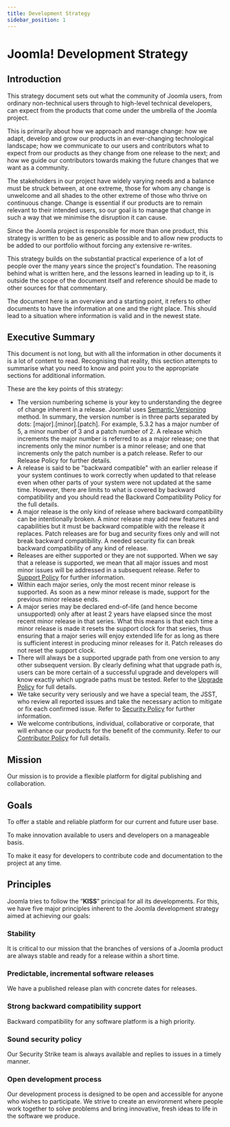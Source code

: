 ```yaml
---
title: Development Strategy
sidebar_position: 1
---
```

Joomla\! Development Strategy
=============================

## Introduction

This strategy document sets out what the community of Joomla users, from ordinary non-technical users through to high-level technical developers, can expect from the products that come under the umbrella of the Joomla project.

This is primarily about how we approach and manage change: how we adapt, develop and grow our products in an ever-changing technological landscape; how we communicate to our users and contributors what to expect from our products as they change from one release to the next; and how we guide our contributors towards making the future changes that we want as a community.

The stakeholders in our project have widely varying needs and a balance must be struck between, at one extreme, those for whom any change is unwelcome and all shades to the other extreme of those who thrive on continuous change. Change is essential if our products are to remain relevant to their intended users, so our goal is to manage that change in such a way that we minimise the disruption it can cause.

Since the Joomla project is responsible for more than one product, this strategy is written to be as generic as possible and to allow new products to be added to our portfolio without forcing any extensive re-writes.

This strategy builds on the substantial practical experience of a lot of people over the many years since the project's foundation. The reasoning behind what is written here, and the lessons learned in leading up to it, is outside the scope of the document itself and reference should be made to other sources for that commentary.

The document here is an overview and a starting point, it refers to other documents to have the information at one and the right place. This should lead to a situation where information is valid and in the newest state.


## Executive Summary

This document is not long, but with all the information in other documents it is a lot of content to read. Recognising that reality, this section attempts to summarise what you need to know and point you to the appropriate sections for additional information.

These are the key points of this strategy:

* The version numbering scheme is your key to understanding the degree of change inherent in a release. Joomla! uses [Semantic Versioning](https://semver.org/) method. In summary, the  version number is in three parts separated by dots: \[major\].\[minor\].\[patch\]. For example, 5.3.2 has a major number of 5, a minor number of 3 and a patch number of 2\. A release which increments the major number is referred to as a major release; one that increments only the minor number is a minor release; and one that increments only the patch number is a patch release. Refer to our Release Policy for further details.
* A release is said to be "backward compatible" with an earlier release if your system continues to work correctly when updated to that release even when other parts of your system were not updated at the same time. However, there are limits to what is covered by backward compatibility and you should read the Backward Compatibility Policy for the full details.
* A major release is the only kind of release where backward compatibility can be intentionally broken. A minor release may add new features and capabilities but it must be backward compatible with the release it replaces. Patch releases are for bug and security fixes only and will not break backward compatibility. A needed security fix can break backward compatibility of any kind of release.
* Releases are either supported or they are not supported. When we say that a release is supported, we mean that all major issues and most minor issues will be addressed in a subsequent release. Refer to [Support Policy](software-release-cycle#support-phase) for further information.
* Within each major series, only the most recent minor release is supported. As soon as a new minor release is made, support for the previous minor release ends.
* A major series may be declared end-of-life (and hence become unsupported) only after at least 2 years have elapsed since the most recent minor release in that series. What this means is that each time a minor release is made it resets the support clock for that series, thus ensuring that a major series will enjoy extended life for as long as there is sufficient interest in producing minor releases for it. Patch releases do not reset the support clock.
* There will always be a supported upgrade path from one version to any other subsequent version. By clearly defining what that upgrade path is, users can be more certain of a successful upgrade and developers will know exactly which upgrade paths must be tested. Refer to the [Upgrade Policy](software-release-cycle#upgrades) for full details.
* We take security very seriously and we have a special team, the JSST, who review all reported issues and take the necessary action to mitigate or fix each confirmed issue. Refer to [Security Policy](security-policy.md) for further information.
* We welcome contributions, individual, collaborative or corporate, that will enhance our products for the benefit of the community. Refer to our [Contributor Policy](/about/contributing) for full details.

## Mission

Our mission is to provide a flexible platform for digital publishing and collaboration.

## Goals

To offer a stable and reliable platform for our current and future user base.

To make innovation available to users and developers on a manageable basis.

To make it easy for developers to contribute code and documentation to the project at any time.

## Principles

Joomla tries to follow the “**KISS**” principal for all its developments. For this, we have five major principles inherent to the Joomla development strategy aimed at achieving our goals:

### Stability

It is critical to our mission that the branches of versions of a Joomla product are always stable and ready for a release within a short time.

### Predictable, incremental software releases

We have a published release plan with concrete dates for releases.

### Strong backward compatibility support

Backward compatibility for any software platform is a high priority.

### Sound security policy

Our Security Strike team is always available and replies to issues in a timely manner.

### Open development process

Our development process is designed to be open and accessible for anyone who wishes to participate. We strive to create an environment where people work together to solve problems and bring innovative, fresh ideas to life in the software we produce.
